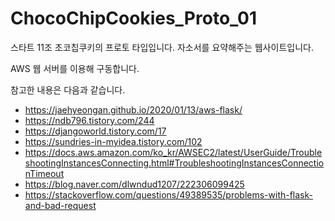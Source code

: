 # ChocoChipCookies_Proto_01

스타트 11조 초코칩쿠키의 프로토 타입입니다.
자소서를 요약해주는 웹사이트입니다.

AWS 웹 서버를 이용해 구동합니다.

참고한 내용은 다음과 같습니다.
* https://jaehyeongan.github.io/2020/01/13/aws-flask/
* https://ndb796.tistory.com/244
* https://djangoworld.tistory.com/17
* https://sundries-in-myidea.tistory.com/102
* https://docs.aws.amazon.com/ko_kr/AWSEC2/latest/UserGuide/TroubleshootingInstancesConnecting.html#TroubleshootingInstancesConnectionTimeout
* https://blog.naver.com/dlwndud1207/222306099425
* https://stackoverflow.com/questions/49389535/problems-with-flask-and-bad-request
